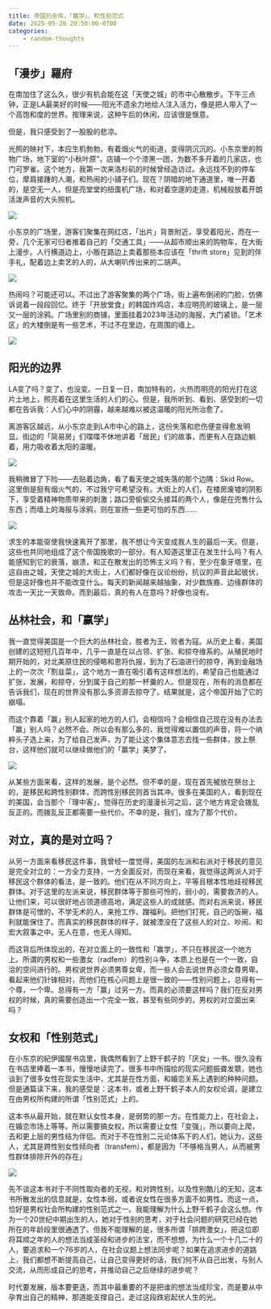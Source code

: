 ```yaml
---
title: 帝国的余晖，「赢学」，和性别范式
date: 2025-05-20 20:50:00-0700
categories:
    - random-thoughts
---
```


## 「漫步」羅府

在南加住了这么久，很少有机会能在这「天使之城」的市中心散散步。下午三点钟，正是LA最美好的时候——阳光不遗余力地给人注入活力，像是把人带入了一个高饱和度的世界。按理来说，这种午后的休闲，应该很是惬意。

但是，我只感受到了一股股的悲凉。

光照的映衬下，本应生机勃勃，有着烟火气的街道，变得阴沉沉的。小东京里的购物广场，地下室的“小秋叶原”，店铺一个个漆黑一团，为数不多开着的几家店，也门可罗雀。这个地方，我第一次来洛杉矶的时候曾经造访过。永远找不到的停车位，摩肩接踵的人潮，和热闹的小铺子们。现在？阴暗的地下通道里，唯一开着的，是空无一人，但是亮堂堂的扭蛋机广场，和对着空邃的走道，机械般放着开朗活泼声音的大头照机。

![ ](2025-05/IMG_6882.jpeg)

小东京的广场里，游客们聚集在网红店，「出片」背景附近，享受着阳光，而在一旁，几个无家可归者推着自己的「交通工具」——从超市顺出来的购物车，在大街上漫步。人行横道边上，小贩在路边上卖着那些本应该在「thrift store」见到的伴手礼，配着边上卖艺的人的，从大喇叭传出来的二胡声。

![ ](2025-05/IMG_6883.jpeg)

热闹吗？可能还可以。不过出了游客聚集的两个广场，街上遍布倒闭的门脸，仿佛诉说着一段段回忆。终于「开放堂食」的韩国炸鸡店，本应明亮的玻璃上，是一层又一层的涂鸦。广场里别的商铺，里面挂着2023年活动的海报，大门紧锁。「艺术区」的大楼倒是有一些艺术，不过不在里边，在周围的墙上。

![ ](2025-05/IMG_6884.jpeg)

## 阳光的边界

LA变了吗？变了，也没变。一日复一日，南加特有的，火热而明亮的阳光打在这片土地上，照亮着在这里生活的人们的心。但是，我所听到、看到、感受到的一切都在告诉我：人们心中的阴霾，越来越难以被这温暖的阳光所治愈了。

离游客区越远，从小东京走到LA市中心的路上，这份失落和悲伤便变得愈发明显。街边的「简易房」们喋喋不休地讲着「居民」们的故事，而更有人在路边躺着，用力吸收着太阳的温暖。

![ ](2025-05/IMG_6886.jpeg)

我稍微冒了下险——去贴着边角，看了看天使之城失落的那个边隅：Skid Row。这里倒是挺有烟火气的，不过我宁可希望没有。大街上的人们，在楼房废墟的阴影下，享受着精神物质带来的刺激；路口旁偷偷交头接耳的两个人，像是在兜售什么东西；而墙上的海报与涂鸦，则在宣扬一些更可怕的东西……

![ ](2025-05/IMG_6891.jpeg)

求生的本能驱使我快速离开了那里，我不想让今天变成我人生的最后一天。但是，这些也共同地组成了这个帝国挽歌的一部分。有人知道这里正在发生什么吗？有人能感知到它的衰落，崩溃，和正在散发出的恐怖主义吗？有，至少在象牙塔里，在这自由之城，天使之城的大街上，人们都好像在议论纷纷，抗议的声音此起彼伏，但是这好像也并不能改变什么。每天的新闻越来越抽象，对少数族裔、边缘群体的攻击一天比一天致命。而到最后，真的有人在意吗？好像也没有。

## 丛林社会，和「赢学」

我一直觉得美国是一个巨大的丛林社会，胜者为王，败者为寇。从历史上看，美国创建的这短短几百年中，几乎一直是在以占领、扩张、和掠夺维系的。从殖民地时期开始的，对北美原住民的侵略和恩将仇报，到为了石油进行的掠夺，再到金融场上的一次次「割韭菜」，这个地方一直在吸引着有这样想法的，希望自己也能通过扩张，发展，和掠夺，分到属于自己的那一杯羹的人。但是现在，所有的消息都在告诉我们，现在的世界没有那么多资源去掠夺了。结果就是，这个帝国开始了它的崩塌。

而这个靠着「赢」别人起家的地方的人们，会相信吗？会相信自己现在没有办法去「赢」别人吗？必然不会。所以会有那么多的，我觉得难以置信的声音，将一个纳粹头子选上来，为了给自己发声，为了能让这个集体意志去找一些群体，放上祭台，这样他们就可以继续做他们的「赢学」美梦了。

![ ](2025-05/IMG_6890.jpeg)

从某些方面来看，这样的发展，是个必然。但不幸的是，现在首先被放在祭台上的，是移民和跨性别群体，而跨性别移民则首当其冲。很多在美国的人，看到现在的美国，会当那个「理中客」，觉得在历史的漫漫长河之后，这个地方肯定会拨乱反正的。而拨乱反正都需要一些代价。不幸的是，我们，成为了那个代价。

## 对立，真的是对立吗？

从另一方面来看移民这件事，我曾经一度觉得，美国的左派和右派对于移民的意见是完全对立的：一方全力支持，一方全面反对。而现在来看，我觉得这两派人对于移民这个群体的看法，是一致的。他们在从不同方向上，平等且根本性地歧视移民群体。对于这里的左派来说，移民群体等于那些可怜的，弱小的，需要救济的人。让他们来，可以很好地占领道德高地，满足这些人的成就感。而对右派来说，移民群体是可憎的，不学无术的人，来抢工作、蹭福利。把他们打死，自己的饭碗，福利就能保住了。而真实的移民群体的样子，就被湮没在了这些人的对立、吵闹、和宏大叙事之中。无人在意，也无人得知。

而这背后所体现出的，在对立面上的一致性和「赢学」，不只在移民这一个地方上。所谓的男权和一些激女（radfem）的性别斗争，本质上也是在一个一致，自洽的空间进行的。男权说世界必须男尊女卑，而一些人会去说世界必须女尊男卑。看起来他们针锋相对，而他们在核心问题上是很一致的——性别问题上，总得有一个尊，一个卑。总得有一方「赢」过另一方。而真的必须要这样吗？我们在反对男权的时候，真的需要创造出一个完全一致，甚至有些同步的，男权的对立面出来吗？

## 女权和「性别范式」

在小东京的紀伊國屋书店里，我偶然看到了上野千鹤子的「厌女」一书。很久没有在书店里捧着一本书，慢慢地读完了。很多书中所描绘的现实问题振聋发聩，她也谈到了很多女性在现实生活中，尤其是在性方面，和婚恋关系上遇到的种种问题。但是通篇读下来，我的感受是：这本书，或者上野千鹤子本人的女权论调，是建立在由男权所构建的所谓「性别范式」上的。

这本书从最开始，就在默认女性本身，是弱势的那一方。在性能力上，在社会上，在婚恋市场上等等。所以需要搞女权，所以需要让女性「变强」，所以要向上爬，去和更上层的男性结为伴侣。而对于不在性别二元论体系下的人们，她认为，这些人，尤其是跨性别女性倾向者（transfem），都是因为「不够格当男人，从而被男性群体排除开外的存在」

![ ](2025-05/IMG_6878.jpeg)

先不谈这本书对于不同性取向者的无视，和对跨性别，以及性别酷儿的无知，这本书所散发出的信息就是，女性本弱，或者说女性在很多方面不如男性。而这一点，恰好是男权社会所构建的性别范式之一。我能理解为什么上野千鹤子会这么想。作为一个20世纪中期出生的人，她对于性别的思考，对于社会问题的研究已经在她所在的年龄段里很通透了。但我不能理解的是，很多所谓「排跨激女」，把这位即将耳顺之年的人的想法当成圣经和进步的法宝，而不想想，为什么一个十几二十的人，要追求和一个76岁的人，在社会议题上想法同步呢？如果在追求进步的道路上，我们都想不断提高自己，让自己变得更好的话，我们何不从自己出发，与别人交流，从而形成自己的思考，并推动自己之后继续的进步呢？

时代要发展，版本要更迭，而其中最重要的不是把谁的想法当成珍宝，而是要从中孕育出自己的精神，那道能支撑自己，走过这段跌宕起伏人生的光。
